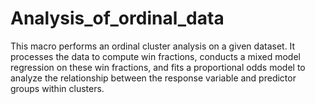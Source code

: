 # Analysis_of_ordinal_data
This macro performs an ordinal cluster analysis on a given dataset. It processes   the data to compute win fractions, conducts a mixed model regression on these    win fractions, and fits a proportional odds model to analyze the relationship    between the response variable and predictor groups within clusters.
